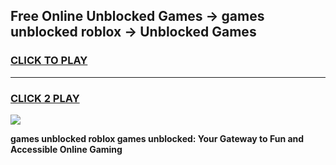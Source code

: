 
## Free Online Unblocked Games → games unblocked roblox → Unblocked Games
<h3>
<a href="https://premium.freeplayer.one?title=games_unblocked_roblox&ref=21F">CLICK TO PLAY</a></h3>
<hr>

<h3>
<a href="https://premium.freeplayer.one?title=games_unblocked_roblox&ref=21F">CLICK 2 PLAY</a>
  
</h3>

<a href="https://premium.freeplayer.one?title=games_unblocked_roblox&ref=21F/"><img src="https://clearcache.store/games.png"></a>


**games unblocked roblox games unblocked: Your Gateway to Fun and Accessible Online Gaming**
